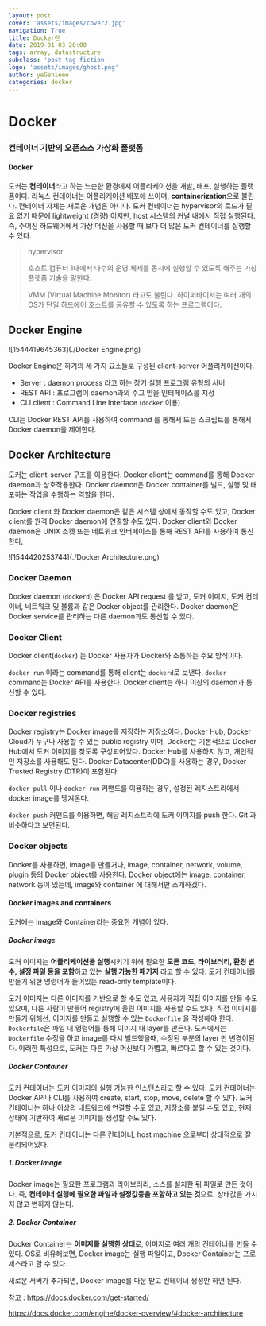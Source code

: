 ```yaml
---
layout: post
cover: 'assets/images/cover2.jpg'
navigation: True
title: Docker란
date: 2019-01-03 20:00
tags: array, datastructure
subclass: 'post tag-fiction'
logo: 'assets/images/ghost.png'
author: yeGenieee
categories: docker
---
```


# Docker

### 컨테이너 기반의 오픈소스 가상화 플랫폼



#### Docker

도커는 **컨테이너**라고 하는 느슨한 환경에서 어플리케이션을 개발, 배포, 실행하는 플랫폼이다. 리눅스 컨테이너는 어플리케이션 배포에 쓰이며, **containerization**으로 불린다. 컨테이너 자체는 새로운 개념은 아니다. 도커 컨테이너는 hypervisor의 로드가 필요 없기 때문에 lightweight (경량) 이지만, host 시스템의 커널 내에서 직접 실행된다. 즉, 주어진 하드웨어에서 가상 머신을 사용할 때 보다 더 많은 도커 컨테이너를 실행할 수 있다. 

> hypervisor
>
> 호스트 컴퓨터 1대에서 다수의 운영 체제를 동시에 실행할 수 있도록 해주는 가상 플랫폼 기술을 말한다.
>
> VMM (Virtual Machine Monitor) 라고도 불린다. 하이퍼바이저는 여러 개의 OS가 단일 하드에어 호스트를 공유할 수 있도록 하는 프로그램이다.



## Docker Engine



![1544419645363](./Docker Engine.png)

Docker Engine은 하기의 세 가지 요소들로 구성된 client-server 어플리케이션이다.

- Server : daemon process 라고 하는 장기 실행 프로그램 유형의 서버
- REST API : 프로그램이 daemon과의 주고 받을 인터페이스를 지정
- CLI client : Command Line Interface (```docker``` 이용)



CLI는 Docker REST API를 사용하여 command 를 통해서 또는 스크립트를 통해서 Docker daemon을 제어한다. 



## Docker Architecture

  도커는 client-server 구조를 이용한다. Docker client는 command를 통해 Docker daemon과 상호작용한다. Docker daemon은 Docker container를 빌드, 실행 및 배포하는 작업을 수행하는 역할을 한다. 

  Docker client 와 Docker daemon은 같은 시스템 상에서 동작할 수도 있고, Docker client를 원격 Docker daemon에 연결할 수도 있다. Docker client와 Docker daemon은 UNIX 소켓 또는 네트워크 인터페이스를 통해 REST API를 사용하여 통신한다,



![1544420253744](./Docker Architecture.png)

### Docker Daemon

  Docker daemon (```dockerd```) 은 Docker API request 를 받고, 도커 이미지, 도커 컨테이너, 네트워크 및 볼륨과 같은 Docker object를 관리한다. Docker daemon은 Docker service를 관리하는 다른 daemon과도 통신할 수 있다.



### Docker Client

  Docker client(```docker```) 는 Docker 사용자가 Docker와 소통하는 주요 방식이다.

```docker run``` 이라는 command를 통해 client는 ```dockerd```로 보낸다. ```docker``` command는 Docker API를 사용한다. Docker client는 하나 이상의 daemon과 통신할 수 있다.



### Docker registries

  Docker registry는 Docker image를 저장하는 저장소이다. Docker Hub, Docker Cloud가 누구나 사용할 수 있는 public registry 이며, Docker는 기본적으로 Docker Hub에서 도커 이미지를 찾도록 구성되어있다. Docker Hub를 사용하지 않고, 개인적인 저장소를 사용해도 된다. Docker Datacenter(DDC)를 사용하는 경우, Docker Trusted Registry (DTR)이 포함된다.



```docker pull``` 이나 ```docker run```  커맨드를 이용하는 경우, 설정된 레지스트리에서 docker image를 땡겨온다. 

```docker push``` 커맨드를 이용하면, 해당 레지스트리에 도커 이미지를 push 한다. Git 과 비슷하다고 보면된다.



### Docker objects

  Docker를 사용하면, image를 만들거나, image, container, network, volume, plugin 등의 Docker object를 사용한다. Docker object에는 image, container, network 등이 있는데, image와 container 에 대해서만 소개하겠다.



#### Docker images and containers 

도커에는 Image와 Container라는 중요한 개념이 있다.



##### Docker image

  도커 이미지는 **어플리케이션을 실행**시키기 위해 필요한 **모든 코드, 라이브러리, 환경 변수, 설정 파일 등을 포함**하고 있는 **실행 가능한 패키지** 라고 할 수 있다. 도커 컨테이너를 만들기 위한 명령어가 들어있는 read-only template이다. 

  도커 이미지는 다른 이미지를 기반으로 할 수도 있고, 사용자가 직접 이미지를 만들 수도 있으며, 다른 사람이 만들어 registry에 올린 이미지를 사용할 수도 있다. 직접 이미지를 만들기 위해선, 이미지를 만들고 실행할 수 있는 ```Dockerfile``` 을 작성해야 한다. ```Dockerfile```은 파일 내 명령어를 통해 이미지 내 layer를 만든다. 도커에서는 ```Dockerfile``` 수정을 하고 image를 다시 빌드했을때, 수정된 부분의 layer 만 변경이된다. 이러한 특성으로, 도커는 다른 가상 머신보다 가볍고, 빠르다고 할 수 있는 것이다.



##### Docker Container

  도커 컨테이너는 도커 이미지의 실행 가능한 인스턴스라고 할 수 있다. 도커 컨테이너는 Docker API나 CLI를 사용하여 create, start, stop, move, delete 할 수 있다. 도커 컨테이너는 하나 이상의 네트워크에 연결할 수도 있고, 저장소를 붙일 수도 있고, 현재 상태에 기반하여 새로운 이미지를 생성할 수도 있다.



   기본적으로, 도커 컨테이너는 다른 컨테이너, host machine 으로부터 상대적으로 잘 분리되어있다.



##### 1. Docker image

Docker image는 필요한 프로그램과 라이브러리, 소스를 설치한 뒤 파일로 만든 것이다. 즉, **컨테이너 실행에 필요한 파일과 설정값등을 포함하고 있는 것**으로, 상태값을 가지지 않고 변하지 않는다.



##### 2. Docker Container

Docker Container는 **이미지를 실행한 상태**로, 이미지로 여러 개의 컨테이너를 만들 수 있다. OS로 비유해보면, Docker image는 실행 파일이고, Docker Container는 프로세스라고 할 수 있다.



새로운 서버가 추가되면, Docker image를 다운 받고 컨테이너 생성만 하면 된다.







참고 : https://docs.docker.com/get-started/

https://docs.docker.com/engine/docker-overview/#docker-architecture
